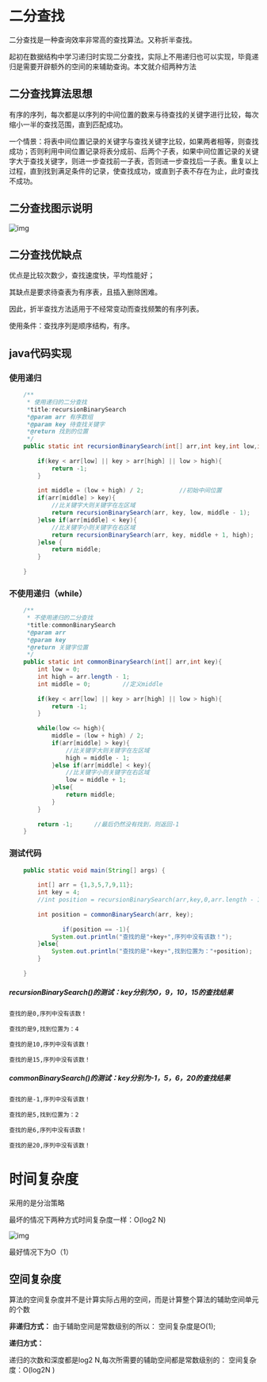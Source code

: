 # 二分查找

二分查找是一种查询效率非常高的查找算法。又称折半查找。

起初在数据结构中学习递归时实现二分查找，实际上不用递归也可以实现，毕竟递归是需要开辟额外的空间的来辅助查询。本文就介绍两种方法



## 二分查找算法思想

有序的序列，每次都是以序列的中间位置的数来与待查找的关键字进行比较，每次缩小一半的查找范围，直到匹配成功。


一个情景：将表中间位置记录的关键字与查找关键字比较，如果两者相等，则查找成功；否则利用中间位置记录将表分成前、后两个子表，如果中间位置记录的关键字大于查找关键字，则进一步查找前一子表，否则进一步查找后一子表。重复以上过程，直到找到满足条件的记录，使查找成功，或直到子表不存在为止，此时查找不成功。



## 二分查找图示说明

![img](https://img-blog.csdn.net/20171009001641524?watermark/2/text/aHR0cDovL2Jsb2cuY3Nkbi5uZXQvbWFveXVhbm1pbmcwODA2/font/5a6L5L2T/fontsize/400/fill/I0JBQkFCMA==/dissolve/70/gravity/Center)





## 二分查找优缺点


优点是比较次数少，查找速度快，平均性能好；

其缺点是要求待查表为有序表，且插入删除困难。

因此，折半查找方法适用于不经常变动而查找频繁的有序列表。


使用条件：查找序列是顺序结构，有序。

## java代码实现

### 使用递归

```java
	/**
	 * 使用递归的二分查找
	 *title:recursionBinarySearch
	 *@param arr 有序数组
	 *@param key 待查找关键字
	 *@return 找到的位置
	 */
	public static int recursionBinarySearch(int[] arr,int key,int low,int high){
		
		if(key < arr[low] || key > arr[high] || low > high){
			return -1;				
		}
		
		int middle = (low + high) / 2;			//初始中间位置
		if(arr[middle] > key){
			//比关键字大则关键字在左区域
			return recursionBinarySearch(arr, key, low, middle - 1);
		}else if(arr[middle] < key){
			//比关键字小则关键字在右区域
			return recursionBinarySearch(arr, key, middle + 1, high);
		}else {
			return middle;
		}	
		
	}
```

### 不使用递归（while）

```java
	/**
	 * 不使用递归的二分查找
	 *title:commonBinarySearch
	 *@param arr
	 *@param key
	 *@return 关键字位置
	 */
	public static int commonBinarySearch(int[] arr,int key){
		int low = 0;
		int high = arr.length - 1;
		int middle = 0;			//定义middle
		
		if(key < arr[low] || key > arr[high] || low > high){
			return -1;				
		}
		
		while(low <= high){
			middle = (low + high) / 2;
			if(arr[middle] > key){
				//比关键字大则关键字在左区域
				high = middle - 1;
			}else if(arr[middle] < key){
				//比关键字小则关键字在右区域
				low = middle + 1;
			}else{
				return middle;
			}
		}
		
		return -1;		//最后仍然没有找到，则返回-1
	}
```

### 测试代码

```java
	public static void main(String[] args) {
 
		int[] arr = {1,3,5,7,9,11};
		int key = 4;
		//int position = recursionBinarySearch(arr,key,0,arr.length - 1);
		
		int position = commonBinarySearch(arr, key);
 
               if(position == -1){
			System.out.println("查找的是"+key+",序列中没有该数！");
		}else{
			System.out.println("查找的是"+key+",找到位置为："+position);
		}
		
	}
```

##### recursionBinarySearch()的测试：key分别为0，9，10，15的查找结果

```
查找的是0,序列中没有该数！
 
查找的是9,找到位置为：4
 
查找的是10,序列中没有该数！
 
查找的是15,序列中没有该数！
```

##### commonBinarySearch()的测试：key分别为-1，5，6，20的查找结果

```
查找的是-1,序列中没有该数！
 
查找的是5,找到位置为：2
 
查找的是6,序列中没有该数！
 
查找的是20,序列中没有该数！
```

# 时间复杂度

采用的是分治策略

最坏的情况下两种方式时间复杂度一样：O(log2 N)

![img](https://img-blog.csdn.net/20171009011114373?watermark/2/text/aHR0cDovL2Jsb2cuY3Nkbi5uZXQvbWFveXVhbm1pbmcwODA2/font/5a6L5L2T/fontsize/400/fill/I0JBQkFCMA==/dissolve/70/gravity/Center)



最好情况下为O（1）

## 空间复杂度

算法的空间复杂度并不是计算实际占用的空间，而是计算整个算法的辅助空间单元的个数

**非递归方式：**
 由于辅助空间是常数级别的所以：
 空间复杂度是O(1);

**递归方式：**

 递归的次数和深度都是log2 N,每次所需要的辅助空间都是常数级别的：
 空间复杂度：O(log2N )